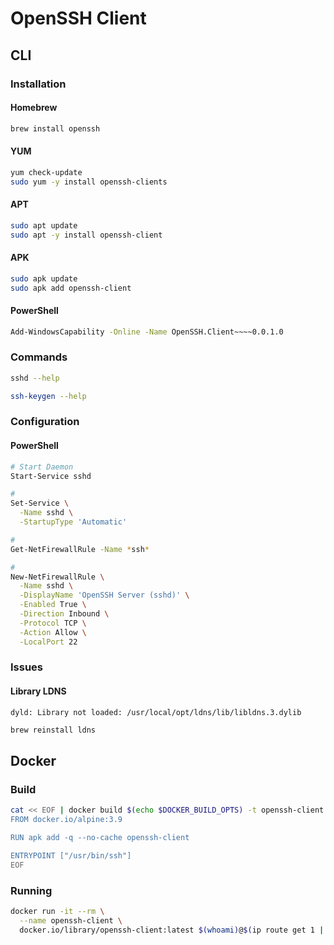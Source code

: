 # OpenSSH Client

## CLI

### Installation

#### Homebrew

```sh
brew install openssh
```

#### YUM

```sh
yum check-update
sudo yum -y install openssh-clients
```

#### APT

```sh
sudo apt update
sudo apt -y install openssh-client
```

#### APK

```sh
sudo apk update
sudo apk add openssh-client
```

#### PowerShell

```sh
Add-WindowsCapability -Online -Name OpenSSH.Client~~~~0.0.1.0
```

### Commands

```sh
sshd --help

ssh-keygen --help
```

### Configuration

#### PowerShell

```sh
# Start Daemon
Start-Service sshd

#
Set-Service \
  -Name sshd \
  -StartupType 'Automatic'

#
Get-NetFirewallRule -Name *ssh*

#
New-NetFirewallRule \
  -Name sshd \
  -DisplayName 'OpenSSH Server (sshd)' \
  -Enabled True \
  -Direction Inbound \
  -Protocol TCP \
  -Action Allow \
  -LocalPort 22
```

### Issues

#### Library LDNS

```log
dyld: Library not loaded: /usr/local/opt/ldns/lib/libldns.3.dylib
```

```sh
brew reinstall ldns
```

## Docker

### Build

```sh
cat << EOF | docker build $(echo $DOCKER_BUILD_OPTS) -t openssh-client -
FROM docker.io/alpine:3.9

RUN apk add -q --no-cache openssh-client

ENTRYPOINT ["/usr/bin/ssh"]
EOF
```

### Running

```sh
docker run -it --rm \
  --name openssh-client \
  docker.io/library/openssh-client:latest $(whoami)@$(ip route get 1 | awk '{print $NF;exit}')
```
